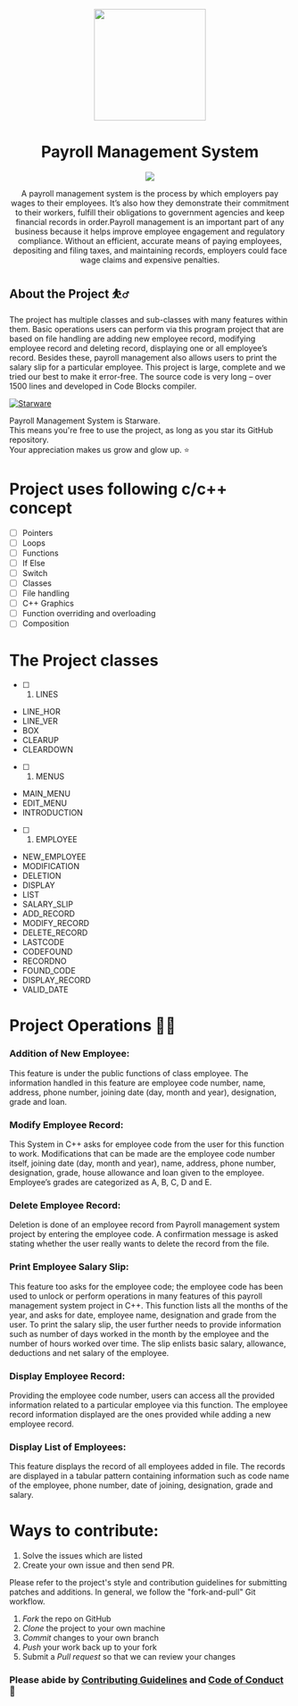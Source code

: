 

<p align='center'><img src='https://eduxpert.in/wp-content/uploads/2018/10/payroll-management-system-500x500.jpg' width="200" ></p>

<h1 align='center'> Payroll Management System</h1>
<p align='center'>
<img src='http://ForTheBadge.com/images/badges/built-with-love.svg'>
</p>

<p align='center'>
A payroll management system is the process by which employers pay wages to their employees. It’s also how they demonstrate their commitment to their workers, fulfill their obligations to government agencies and keep financial records in order.Payroll management is an important part of any business because it helps improve employee engagement and regulatory compliance. Without an efficient, accurate means of paying employees, depositing and filing taxes, and maintaining records, employers could face wage claims and expensive penalties.
</p>

## About the Project ⛹️‍♂️
The project has multiple classes and sub-classes with many features within them. Basic operations users can perform via this program project that are based on file handling are adding new employee record, modifying employee record and deleting record, displaying one or all employee’s record. Besides these, payroll management also allows users to print the salary slip for a particular employee. This project is large, complete and we tried our best to make it error-free. The source code is very long – over 1500 lines and developed in Code Blocks compiler.


[![Starware](https://img.shields.io/badge/⭐-Starware-f5a91a?labelColor=black)](https://github.com/zepfietje/starware)

Payroll Management System is Starware.  
This means you're free to use the project, as long as you star its GitHub repository.  
Your appreciation makes us grow and glow up. ⭐


# Project uses following c/c++ concept 
- [ ] Pointers
- [ ] Loops
- [ ] Functions
- [ ] If Else
- [ ] Switch
- [ ] Classes
- [ ] File handling
- [ ] C++ Graphics
- [ ] Function overriding and overloading
- [ ] Composition

# The Project classes
- [ ] 1. LINES
 * LINE_HOR
 * LINE_VER
 * BOX
 * CLEARUP
 * CLEARDOWN

- [ ] 1. MENUS
 * MAIN_MENU
 * EDIT_MENU
 * INTRODUCTION

- [ ] 1. EMPLOYEE
 * NEW_EMPLOYEE
 * MODIFICATION
 * DELETION
 * DISPLAY
 * LIST
 * SALARY_SLIP
 * ADD_RECORD   
 * MODIFY_RECORD
 * DELETE_RECORD
 * LASTCODE
 * CODEFOUND
 * RECORDNO
 * FOUND_CODE
 * DISPLAY_RECORD
 * VALID_DATE

# Project Operations 👨‍💻

### Addition of New Employee:  

This feature is under the public functions of class employee. The information handled in this feature are employee code number, name, address, phone number, joining date (day, month and year), designation, grade and loan.

### Modify Employee Record: 
 
  This System in C++ asks for employee code from the user for this function to work. Modifications that can be made are the employee code number itself, joining date (day, month and year), name, address, phone number, designation, grade, house allowance and loan given to the employee. Employee’s grades are categorized as A, B, C, D and E.

### Delete Employee Record: 

  Deletion is done of an employee record from Payroll management system project by entering the employee code. A confirmation message is asked stating whether the user really wants to delete the record from the file.

### Print Employee Salary Slip:
  
  This feature too asks for the employee code; the employee code has been used to unlock or perform operations in many features of this payroll management system project in C++. This function lists all the months of the year, and asks for date, employee name, designation and grade from the user. To print the salary slip, the user further needs to provide information such as number of days worked in the month by the employee and the number of hours worked over time. The slip enlists basic salary, allowance, deductions and net salary of the employee.

### Display Employee Record:

 Providing the employee code number, users can access all the provided information related to a particular employee via this function. The employee record information displayed are the ones provided while adding a new employee record.

### Display List of Employees:

  This feature displays the record of all employees added in file. The records are displayed in a tabular pattern containing information such as code name of the employee, phone number, date of joining, designation, grade and salary.
  

# Ways to contribute:
1. Solve the issues which are listed
2. Create your own issue and then send PR.

Please refer to the project's style and contribution guidelines for submitting patches and additions. In general, we follow the "fork-and-pull" Git workflow.

 1. *Fork* the repo on GitHub
 2. *Clone* the project to your own machine
 3. *Commit* changes to your own branch
 4. *Push* your work back up to your fork
 5. Submit a *Pull request* so that we can review your changes

### Please abide by  [Contributing Guidelines](https://github.com/sanjeet-crypto/Water-Potability-Analysis/blob/main/CONTRIBUTING.md) and [Code of Conduct](https://github.com/sanjeet-crypto/Payroll-Management-System/blob/main/CODE_OF_CONDUCT.md) 🚀
